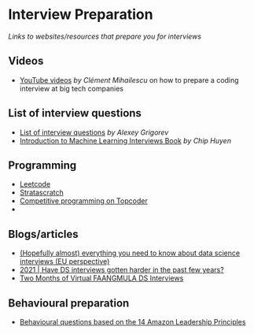 # Interview Preparation
*Links to websites/resources that prepare you for interviews*

## Videos
- [YouTube videos](https://www.youtube.com/channel/UCaO6VoaYJv4kS-TQO_M-N_g) *by Clément Mihailescu* on how to prepare a coding interview at big tech companies

## List of interview questions
- [List of interview questions](https://github.com/alexeygrigorev/data-science-interviews) *by Alexey Grigorev* 
- [Introduction to Machine Learning Interviews Book](https://huyenchip.com/ml-interviews-book/) *by Chip Huyen*

## Programming
- [Leetcode](https://leetcode.com/)
- [Stratascratch](https://www.stratascratch.com/)
- [Competitive programming on Topcoder](https://www.topcoder.com/thrive/tracks?track=Competitive%20Programming)
- 
## Blogs/articles
- [(Hopefully almost) everything you need to know about data science interviews (EU perspective)](https://www.reddit.com/r/datascience/comments/syjt0c/hopefully_almost_everything_you_need_to_know/)
- [2021 | Have DS interviews gotten harder in the past few years?](https://www.teamblind.com/post/Have-DS-interviews-gotten-harder-in-the-past-few-years-WbYfzXbE)
- [Two Months of Virtual FAANGMULA DS Interviews](https://www.reddit.com/r/datascience/comments/ox9h2j/two_months_of_virtual_faangmula_ds_interviews/)

## Behavioural preparation
- [Behavioural questions based on the 14 Amazon Leadership Principles](https://www.levels.fyi/blog/amazon-leadership-principles.html)
